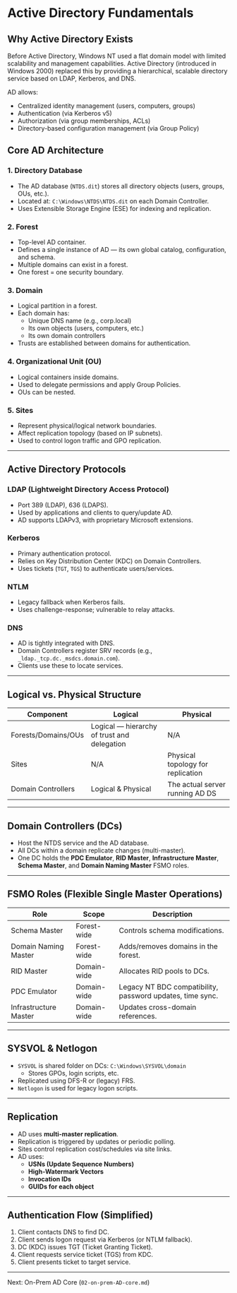 # Active Directory Fundamentals

## Why Active Directory Exists

Before Active Directory, Windows NT used a flat domain model with limited scalability and management capabilities. Active Directory (introduced in Windows 2000) replaced this by providing a hierarchical, scalable directory service based on LDAP, Kerberos, and DNS.

AD allows:

- Centralized identity management (users, computers, groups)
- Authentication (via Kerberos v5)
- Authorization (via group memberships, ACLs)
- Directory-based configuration management (via Group Policy)

## Core AD Architecture

### 1. **Directory Database**

- The AD database (`NTDS.dit`) stores all directory objects (users, groups, OUs, etc.).
- Located at: `C:\Windows\NTDS\NTDS.dit` on each Domain Controller.
- Uses Extensible Storage Engine (ESE) for indexing and replication.

### 2. **Forest**

- Top-level AD container.
- Defines a single instance of AD — its own global catalog, configuration, and schema.
- Multiple domains can exist in a forest.
- One forest = one security boundary.

### 3. **Domain**

- Logical partition in a forest.
- Each domain has:
  - Unique DNS name (e.g., corp.local)
  - Its own objects (users, computers, etc.)
  - Its own domain controllers
- Trusts are established between domains for authentication.

### 4. **Organizational Unit (OU)**

- Logical containers inside domains.
- Used to delegate permissions and apply Group Policies.
- OUs can be nested.

### 5. **Sites**

- Represent physical/logical network boundaries.
- Affect replication topology (based on IP subnets).
- Used to control logon traffic and GPO replication.

---

## Active Directory Protocols

### LDAP (Lightweight Directory Access Protocol)

- Port 389 (LDAP), 636 (LDAPS).
- Used by applications and clients to query/update AD.
- AD supports LDAPv3, with proprietary Microsoft extensions.

### Kerberos

- Primary authentication protocol.
- Relies on Key Distribution Center (KDC) on Domain Controllers.
- Uses tickets (`TGT`, `TGS`) to authenticate users/services.

### NTLM

- Legacy fallback when Kerberos fails.
- Uses challenge-response; vulnerable to relay attacks.

### DNS

- AD is tightly integrated with DNS.
- Domain Controllers register SRV records (e.g., `_ldap._tcp.dc._msdcs.domain.com`).
- Clients use these to locate services.

---

## Logical vs. Physical Structure

| Component           | Logical                                     | Physical                          |
| ------------------- | ------------------------------------------- | --------------------------------- |
| Forests/Domains/OUs | Logical — hierarchy of trust and delegation | N/A                               |
| Sites               | N/A                                         | Physical topology for replication |
| Domain Controllers  | Logical & Physical                          | The actual server running AD DS   |

---

## Domain Controllers (DCs)

- Host the NTDS service and the AD database.
- All DCs within a domain replicate changes (multi-master).
- One DC holds the **PDC Emulator**, **RID Master**, **Infrastructure Master**, **Schema Master**, and **Domain Naming Master** FSMO roles.

---

## FSMO Roles (Flexible Single Master Operations)

| Role                  | Scope       | Description                                               |
| --------------------- | ----------- | --------------------------------------------------------- |
| Schema Master         | Forest-wide | Controls schema modifications.                            |
| Domain Naming Master  | Forest-wide | Adds/removes domains in the forest.                       |
| RID Master            | Domain-wide | Allocates RID pools to DCs.                               |
| PDC Emulator          | Domain-wide | Legacy NT BDC compatibility, password updates, time sync. |
| Infrastructure Master | Domain-wide | Updates cross-domain references.                          |

---

## SYSVOL & Netlogon

- `SYSVOL` is shared folder on DCs: `C:\Windows\SYSVOL\domain`
  - Stores GPOs, login scripts, etc.
- Replicated using DFS-R or (legacy) FRS.
- `Netlogon` is used for legacy logon scripts.

---

## Replication

- AD uses **multi-master replication**.
- Replication is triggered by updates or periodic polling.
- Sites control replication cost/schedules via site links.
- AD uses:
  - **USNs (Update Sequence Numbers)**
  - **High-Watermark Vectors**
  - **Invocation IDs**
  - **GUIDs for each object**

---

## Authentication Flow (Simplified)

1. Client contacts DNS to find DC.
2. Client sends logon request via Kerberos (or NTLM fallback).
3. DC (KDC) issues TGT (Ticket Granting Ticket).
4. Client requests service ticket (TGS) from KDC.
5. Client presents ticket to target service.

---

Next: On-Prem AD Core (`02-on-prem-AD-core.md`)
